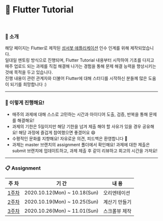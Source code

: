 
<br>

# :blue_book: Flutter Tutorial

<br>

### :house_with_garden: 소개
해당 페이지는 Flutter로 제작된 [성서봇 애플리케이션](https://play.google.com/store/apps/details?id=com.blogspot.ramming125.kbubot&hl=ko) 인수 인계를 위해 제작되었습니다.<br>
일대일 멘토링 방식으로 진행되며, Flutter Tutorial 내용부터 시작하여 기초를 다지고 매주 업로드 되는 과제를 직접 해결해 나가는 경험을 통해 문제 해결 능력을 향상시키는 것에 목적을 두고 있습니다.<br>
진행 내용이 관련 관계자와 더불어 Flutter에 대해 스터디를 시작하신 분들께 많은 도움이 되기를 희망합니다 :) 

<hr>


### :pushpin: 이렇게 진행해요!
- 매주의 과제에 대해 스스로 고민하는 시간과 아이디어 도출, 검증, 반복을 통해 문제를 해결해요!
- 과제의 기한은 5일이지만 해당 기한을 넘겨 제출 해야 할 사유가 있을 경우 공유해요! 해당 과정에 즐겁게 참여했으면 좋겠어요 :smile:
- 수평적인 문화를 지향해요! 자유로운 의견, 피드백은 환영합니다 :musical_note:
- 과제는 master 브랜치의 assignment 폴더에서 확인해요! 과제에 대한 제출은 submit 브랜치에 업데이트하고, 과제 제출 후 같이 리뷰하고 회고의 시간을 가져요!

<hr>


### :clipboard: Assignment 
|주 차|기 간|내 용|
|------|---|---|
|[1주차](https://github.com/mincheol-shin/flutter_tutorial/blob/master/assignment/1%EC%A3%BC%EC%B0%A8%20%EA%B3%BC%EC%A0%95.md)|2020.10.12(Mon) ~ 10.18(Sun)|오리엔테이션|
|[2주차](https://github.com/mincheol-shin/flutter_tutorial/blob/master/assignment/2%EC%A3%BC%EC%B0%A8%20%EA%B3%BC%EC%A0%95.md)|2020.10.19(Mon) ~ 10.25(Sun)|계산기 만들기|
|[3주차](https://github.com/mincheol-shin/flutter_tutorial/blob/master/assignment/3%EC%A3%BC%EC%B0%A8%20%EA%B3%BC%EC%A0%95.md)|2020.10.26(Mon) ~ 11.01(Sun)|스크롤뷰 제작|

